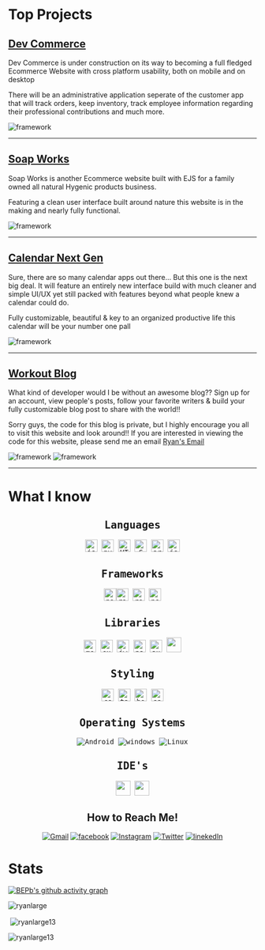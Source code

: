 # Top Projects
## [Dev Commerce](https://github.com/RyanLarge13/Dev-Commerce/)

<p>Dev Commerce is under construction
on its way to becoming a full fledged Ecommerce Website with cross platform usability, both on mobile
and on desktop</p>

<p>There will be an administrative application seperate of the customer app
that will track orders, keep inventory, track employee information regarding their professional contributions
and much more.</p>

<img src="https://img.shields.io/badge/Code-EJS-blueviolet?style=for-the-badge&logo=appveyor" alt="framework" />
<hr/>

## [Soap Works](https://github.com/RyanLarge13/Soap-Works/)

<p>Soap Works is another Ecommerce website built with EJS for a family owned all natural
Hygenic products business.</p>

<p>Featuring a clean user interface built around nature this website
is in the making and nearly fully functional.</p>

<img src="https://img.shields.io/badge/Code-EJS-blueviolet?style=for-the-badge&logo=appveyor" alt="framework" />
<hr/>

## [Calendar Next Gen](https://github.com/RyanLarge13/Calendar-Next-Gen/) 

<p>Sure, there are so many calendar apps out there... But this one is the next big deal. 
It will feature an entirely new interface build with much cleaner and simple UI/UX yet still
packed with features beyond what people knew a calendar could do.</p>

<p>Fully customizable, beautiful & key to an organized productive life
this calendar will be your number one pall</p>

<img src="https://img.shields.io/badge/Code-React-blue?style=for-the-badge&logo=appveyor" alt="framework" />
<hr/>

## [Workout Blog](https://workout-blog-lac.vercel.app/)

<p>What kind of developer would I be without an awesome blog?? Sign up for 
an account, view people's posts, follow your favorite writers
 & build your fully customizable blog post to share with the world!!</p>

<p>
 Sorry guys, the code for this blog is private, but I highly encourage you
 all to visit this website and look around!! If you are interested
 in viewing the code for this website, please send me an email <a href="mailto:ryanlarge@ryanlarge.dev">Ryan's Email</a></p>

<img src="https://img.shields.io/badge/Code-React-blue?style=for-the-badge&logo=appveyor" alt="framework" />
<img src="https://img.shields.io/badge/Code-React-blue?style=for-the-badge&logo=appveyor" alt="framework" />
<hr />

# What I know

<div align="center">

<kbd>

## Languages 
<img style="width: 25px; height: 25px" src="https://seeklogo.com/images/J/javascript-logo-8892AEFCAC-seeklogo.com.png" alt="js" /> <img style="width: 25px; height: 25px" src="https://cdn.worldvectorlogo.com/logos/python-5.svg" alt="python" /> <img style="width: 25px; height: 25px" src="https://cdn.worldvectorlogo.com/logos/html-1.svg" alt="HTML5" /> <img style="width: 25px; height: 25px" src="https://cdn.worldvectorlogo.com/logos/c.svg" alt="C plus plus" /> <img style="width: 25px; height: 25px" src="https://cdn.worldvectorlogo.com/logos/arduino-1.svg" alt="arduino" /> <img style="width: 25px; height: 25px" src="https://cdn.worldvectorlogo.com/logos/json-5.svg" alt="json" /> 

</kbd>

<kbd>

## Frameworks
<img style="width: 25px; height: 25px" src="https://cdn.pixabay.com/photo/2015/04/23/17/41/node-js-736399_1280.png" alt="node" /><img style="width: 25px; height: 25px" src="https://cdn.worldvectorlogo.com/logos/react-2.svg" alt="react" /> <img style="width: 25px; height: 25px" src="https://cdn.worldvectorlogo.com/logos/react-native-1.svg" alt="react native" /> <img style="width: 25px; height: 25px" src="https://cdn.worldvectorlogo.com/logos/next-js.svg" alt="next js" />

</kbd>

<kbd>

## Libraries
<img style="width: 25px; height: 25px" src="https://cdn.worldvectorlogo.com/logos/mongodb-icon-1.svg" alt="mongodb" /> <img style="width: 25px; height: 25px" src="https://cdn.worldvectorlogo.com/logos/express-109.svg" alt="express" /> <img style="width: 25px; height: 25px" src="https://cdn.worldvectorlogo.com/logos/jwtio-json-web-token.svg" alt="jwt" /> <img style="width: 25px; height: 25px" src="https://cdn.worldvectorlogo.com/logos/passport.svg" alt="passport js" /> <img style="width: 25px; height: 25px" src="https://cdn.worldvectorlogo.com/logos/auth0.svg" alt="auth0" /> <img width="30px" src="https://cdn.jsdelivr.net/gh/devicons/devicon/icons/typescript/typescript-original.svg" />

</kbd>

<kbd>

## Styling
<img style="width: 25px; height: 25px" src="https://cdn.worldvectorlogo.com/logos/css-3.svg" alt="css" /> <img style="width: 25px; height: 25px" src="https://cdn.worldvectorlogo.com/logos/tailwind-css-2.svg" alt="tailwind css" /> <img style="width: 25px; height: 25px" src="https://cdn.worldvectorlogo.com/logos/bootstrap-5-1.svg" alt="bootstrap" /> <img style="width: 25px; height: 25px" src="https://cdn.worldvectorlogo.com/logos/sass-1.svg" alt="sass" />

</kbd>

<kbd>

## Operating Systems 
<img src="https://img.shields.io/badge/Android-3DDC84?style=for-the-badge&logo=android&logoColor=white" alt="Android" />
<img src="https://img.shields.io/badge/Windows-0078D6?style=for-the-badge&logo=windows&logoColor=white" alt="windows" />
<img src="https://img.shields.io/badge/Linux-FCC624?style=for-the-badge&logo=linux&logoColor=black" alt="Linux" />

</kbd>

<kbd>
 
## IDE's
<img width="30px" src="https://cdn.jsdelivr.net/gh/devicons/devicon/icons/vscode/vscode-original.svg" />
<img width="30px" src="https://img.icons8.com/fluent/42/000000/sublime-text.png">
    
</kbd>

## How to Reach Me!
[<img src="https://img.shields.io/badge/Gmail-D14836?style=for-the-badge&logo=gmail&logoColor=white" alt="Gmail" />](ryanhudsonlarge13@gmail.com) [<img src="https://img.shields.io/badge/Facebook-1877F2?style=for-the-badge&logo=facebook&logoColor=white" alt="facebook" />](https://m.facebook.com/ryan.large.984?eav=Afb_ca1RYYviDYqYwVxrRIOnQzPU6Yh3GXFxHf8-l9kJ73sjTQDektoGhVDKNJ8mZdY&paipv=0)
[<img src="https://img.shields.io/badge/Instagram-E4405F?style=for-the-badge&logo=instagram&logoColor=white" alt="Instagram" />]() [<img src="https://img.shields.io/badge/Twitter-1DA1F2?style=for-the-badge&logo=twitter&logoColor=white" alt="Twitter" />](https://mobile.twitter.com/ryan_large13)
[<img src="https://img.shields.io/badge/LinkedIn-0077B5?style=for-the-badge&logo=linkedin&logoColor=white" alt="linekedIn" />](https://www.linkedin.com/mwlite/in/ryan-large) 
</div>

# Stats

[![BEPb's github activity graph](https://github-readme-activity-graph.cyclic.app/graph?username=ryanlarge13&theme=github-compact)](https://github.com/ryanlarge13/github-readme-activity-graph)

<p><img align="center" src="https://github-readme-stats.vercel.app/api/top-langs?username=ryanlarge13&show_icons=true&locale=en&layout=compact" alt="ryanlarge" /></p>
<p>&nbsp;<img align="center" src="https://github-readme-stats.vercel.app/api?username=ryanlarge13&show_icons=true&locale=en" alt="ryanlarge13" /></p>
<p><img align="center" src="https://github-readme-streak-stats.herokuapp.com/?user=ryanlarge13&" alt="ryanlarge13" /></p>


